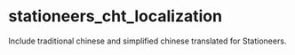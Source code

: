 # stationeers_cht_localization
Include traditional chinese and simplified chinese translated for Stationeers.
